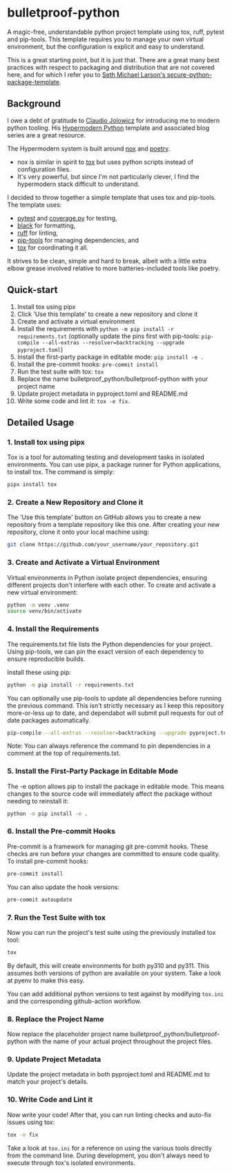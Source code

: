 # bulletproof-python

A magic-free, understandable python project template using tox, ruff, pytest and
pip-tools. This template requires you to manage your own virtual environment,
but the configuration is explicit and easy to understand.

This is a great starting point, but it is just that. There are a great many best
practices with respect to packaging and distribution that are not covered here,
and for which I refer you to
[Seth Michael Larson's secure-python-package-template](https://github.com/sethmlarson/secure-python-package-template).

## Background

I owe a debt of gratitude to [Claudio Jolowicz](https://github.com/cjolowicz/)
for introducing me to modern python tooling. His
[Hypermodern Python](https://github.com/cjolowicz/cookiecutter-hypermodern-python)
template and associated blog series are a great resource.

The Hypermodern system is built around [nox](https://nox.thea.codes/en/stable/)
and [poetry](https://python-poetry.org).

- nox is similar in spirit to [tox](https://tox.wiki/en/latest/) but uses python
  scripts instead of configuration files.
- It's very powerful, but since I'm not particularly clever, I find the
  hypermodern stack difficult to understand.

I decided to throw together a simple template that uses tox and pip-tools. The
template uses:

- [pytest](https://docs.pytest.org/en/7.2.x/) and
  [coverage.py](https://coverage.readthedocs.io/en/latest/) for testing,
- [black](https://black.readthedocs.io/en/stable/) for formatting,
- [ruff](https://github.com/charliermarsh/ruff) for linting,
- [pip-tools](https://github.com/jazzband/pip-tools) for managing dependencies,
  and
- [tox](https://tox.wiki/en/latest/) for coordinating it all.

It strives to be clean, simple and hard to break, albeit with a little extra
elbow grease involved relative to more batteries-included tools like poetry.

## Quick-start

1. Install tox using pipx
1. Click 'Use this template' to create a new repository and clone it
1. Create and activate a virtual environment
1. Install the requirements with `python -m pip install -r requirements.txt`
   (optionally update the pins first with pip-tools:
   `pip-compile --all-extras --resolver=backtracking --upgrade pyproject.toml`)
1. Install the first-party package in editable mode: `pip install -e .`
1. Install the pre-commit hooks: `pre-commit install`
1. Run the test suite with tox: `tox`
1. Replace the name bulletproof_python/bulletproof-python with your project name
1. Update project metadata in pyproject.toml and README.md
1. Write some code and lint it: `tox -e fix`.

## Detailed Usage

### 1. Install tox using pipx

Tox is a tool for automating testing and development tasks in isolated
environments. You can use pipx, a package runner for Python applications, to
install tox. The command is simply:

```bash
pipx install tox
```

### 2. Create a New Repository and Clone it

The 'Use this template' button on GitHub allows you to create a new repository
from a template repository like this one. After creating your new repository,
clone it onto your local machine using:

```bash
git clone https://github.com/your_username/your_repository.git
```

### 3. Create and Activate a Virtual Environment

Virtual environments in Python isolate project dependencies, ensuring different
projects don't interfere with each other. To create and activate a new virtual
environment:

```bash
python -m venv .venv
source venv/bin/activate
```

### 4. Install the Requirements

The requirements.txt file lists the Python dependencies for your project. Using
pip-tools, we can pin the exact version of each dependency to ensure
reproducible builds.

Install these using pip:

```bash
python -m pip install -r requirements.txt
```

You can optionally use pip-tools to update all dependencies before running the
previous command. This isn't strictly necessary as I keep this repository
more-or-less up to date, and dependabot will submit pull requests for out of
date packages automatically.

```bash
pip-compile --all-extras --resolver=backtracking --upgrade pyproject.toml
```

Note: You can always reference the command to pin dependencies in a comment at
the top of requirements.txt.

### 5. Install the First-Party Package in Editable Mode

The -e option allows pip to install the package in editable mode. This means
changes to the source code will immediately affect the package without needing
to reinstall it:

```bash
python -m pip install -e .
```

### 6. Install the Pre-commit Hooks

Pre-commit is a framework for managing git pre-commit hooks. These checks are
run before your changes are committed to ensure code quality. To install
pre-commit hooks:

```bash
pre-commit install
```

You can also update the hook versions:

```bash
pre-commit autoupdate
```

### 7. Run the Test Suite with tox

Now you can run the project's test suite using the previously installed tox
tool:

```bash
tox
```

By default, this will create environments for both py310 and py311. This assumes
both versions of python are available on your system. Take a look at pyenv to
make this easy.

You can add additional python versions to test against by modifying `tox.ini`
and the corresponding github-action workflow.

### 8. Replace the Project Name

Now replace the placeholder project name bulletproof_python/bulletproof-python
with the name of your actual project throughout the project files.

### 9. Update Project Metadata

Update the project metadata in both pyproject.toml and README.md to match your
project's details.

### 10. Write Code and Lint it

Now write your code! After that, you can run linting checks and auto-fix issues
using tox:

```bash
tox -e fix
```

Take a look at `tox.ini` for a reference on using the various tools directly
from the command line. During development, you don't always need to execute
through tox's isolated environments.
